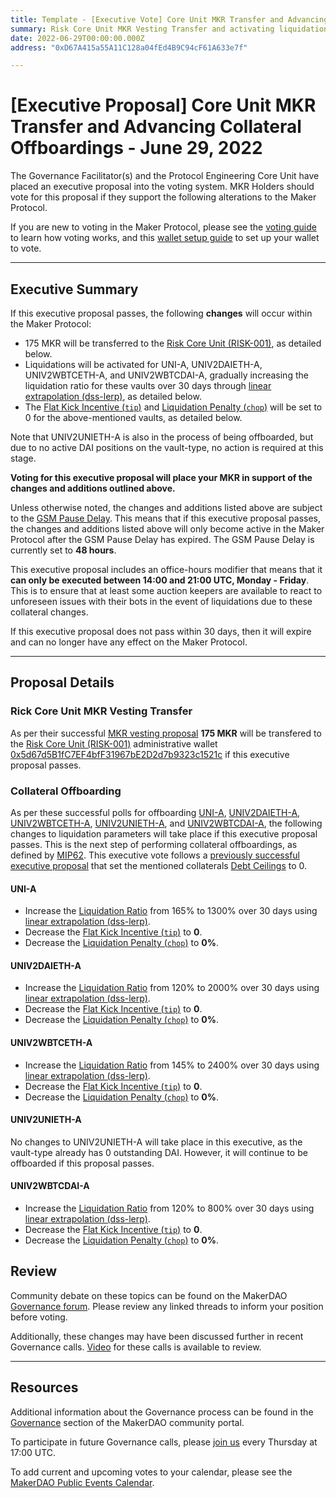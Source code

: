 ```yaml
---
title: Template - [Executive Vote] Core Unit MKR Transfer and Advancing Collateral Offboardings - June 29, 2022
summary: Risk Core Unit MKR Vesting Transfer and activating liquidations lerp on selected Uniswap V2 vaults and UNI-A.
date: 2022-06-29T00:00:00.000Z
address: "0xD67A415a55A11C128a04fEd4B9C94cF61A633e7f"

---
```

# [Executive Proposal] Core Unit MKR Transfer and Advancing Collateral Offboardings - June 29, 2022

The Governance Facilitator(s) and the Protocol Engineering Core Unit have placed an executive proposal into the voting system. MKR Holders should vote for this proposal if they support the following alterations to the Maker Protocol.

If you are new to voting in the Maker Protocol, please see the [voting guide](https://community-development.makerdao.com/en/learn/governance/how-voting-works/) to learn how voting works, and this [wallet setup guide](https://community-development.makerdao.com/en/learn/governance/voting-setup/) to set up your wallet to vote.

---

## Executive Summary

If this executive proposal passes, the following **changes** will occur within the Maker Protocol:
- 175 MKR will be transferred to the [Risk Core Unit (RISK-001)](https://mips.makerdao.com/mips/details/MIP39c2SP2), as detailed below. 
- Liquidations will be activated for UNI-A, UNIV2DAIETH-A, UNIV2WBTCETH-A, and UNIV2WBTCDAI-A, gradually increasing the liquidation ratio for these vaults over 30 days through [linear extrapolation (dss-lerp)](https://manual.makerdao.com/module-index/module-lerp), as detailed below.
- The [Flat Kick Incentive (`tip`)](https://manual.makerdao.com/parameter-index/collateral-auction/param-flat-kick-incentive) and [Liquidation Penalty (`chop`)](https://manual.makerdao.com/parameter-index/vault-risk/param-liquidation-penalty) will be set to 0 for the above-mentioned vaults, as detailed below. 

Note that UNIV2UNIETH-A is also in the process of being offboarded, but due to no active DAI positions on the vault-type, no action is required at this stage.

**Voting for this executive proposal will place your MKR in support of the changes and additions outlined above.**

Unless otherwise noted, the changes and additions listed above are subject to the [GSM Pause Delay](https://manual.makerdao.com/parameter-index/core/param-gsm-pause-delay). This means that if this executive proposal passes, the changes and additions listed above will only become active in the Maker Protocol after the GSM Pause Delay has expired. The GSM Pause Delay is currently set to **48 hours**.

This executive proposal includes an office-hours modifier that means that it **can only be executed between 14:00 and 21:00 UTC, Monday - Friday**. This is to ensure that at least some auction keepers are available to react to unforeseen issues with their bots in the event of liquidations due to these collateral changes.

If this executive proposal does not pass within 30 days, then it will expire and can no longer have any effect on the Maker Protocol.

---

## Proposal Details

### Rick Core Unit MKR Vesting Transfer

As per their successful [MKR vesting proposal](https://mips.makerdao.com/mips/details/MIP40c3SP25) **175 MKR** will be transfered to the [Risk Core Unit (RISK-001)](https://mips.makerdao.com/mips/details/MIP39c2SP2) administrative wallet [0x5d67d5B1fC7EF4bfF31967bE2D2d7b9323c1521c](https://etherscan.io/address/0x5d67d5B1fC7EF4bfF31967bE2D2d7b9323c1521c) if this executive proposal passes.

### Collateral Offboarding

As per these successful polls for offboarding [UNI-A](https://vote.makerdao.com/polling/QmSfLS6V#poll-detail), [UNIV2DAIETH-A](https://vote.makerdao.com/polling/QmQUozNn#poll-detail), [UNIV2WBTCETH-A](https://vote.makerdao.com/polling/QmY3YsDB#poll-detail), [UNIV2UNIETH-A](https://vote.makerdao.com/polling/QmUeYVa2#poll-detail), and [UNIV2WBTCDAI-A](https://vote.makerdao.com/polling/QmZHNkip#poll-detail), the following changes to liquidation parameters will take place if this executive proposal passes. This is the next step of performing collateral offboardings, as defined by [MIP62](https://mips.makerdao.com/mips/details/MIP62). This executive vote follows a [previously successful executive proposal](https://vote.makerdao.com/executive/template-executive-vote-parameter-changes-starknet-bridge-limit-and-authority-changes-recognized-delegate-compensation-sh-001-budget-distribution-june-08-2022#proposal-detail) that set the mentioned collaterals [Debt Ceilings](https://manual.makerdao.com/parameter-index/vault-risk/param-debt-ceiling) to 0.

#### UNI-A

* Increase the [Liquidation Ratio](https://manual.makerdao.com/parameter-index/vault-risk/param-liquidation-ratio) from 165% to 1300% over 30 days using [linear extrapolation (dss-lerp)](https://manual.makerdao.com/module-index/module-lerp).
* Decrease the [Flat Kick Incentive (`tip`)](https://manual.makerdao.com/parameter-index/collateral-auction/param-flat-kick-incentive) to **0**.
* Decrease the [Liquidation Penalty (`chop`)](https://manual.makerdao.com/parameter-index/vault-risk/param-liquidation-penalty) to **0%**.

#### UNIV2DAIETH-A

* Increase the [Liquidation Ratio](https://manual.makerdao.com/parameter-index/vault-risk/param-liquidation-ratio) from 120% to 2000% over 30 days using [linear extrapolation (dss-lerp)](https://manual.makerdao.com/module-index/module-lerp).
* Decrease the [Flat Kick Incentive (`tip`)](https://manual.makerdao.com/parameter-index/collateral-auction/param-flat-kick-incentive) to **0**.
* Decrease the [Liquidation Penalty (`chop`)](https://manual.makerdao.com/parameter-index/vault-risk/param-liquidation-penalty) to **0%**.

#### UNIV2WBTCETH-A

* Increase the [Liquidation Ratio](https://manual.makerdao.com/parameter-index/vault-risk/param-liquidation-ratio) from 145% to 2400% over 30 days using [linear extrapolation (dss-lerp)](https://manual.makerdao.com/module-index/module-lerp).
* Decrease the [Flat Kick Incentive (`tip`)](https://manual.makerdao.com/parameter-index/collateral-auction/param-flat-kick-incentive) to **0**.
* Decrease the [Liquidation Penalty (`chop`)](https://manual.makerdao.com/parameter-index/vault-risk/param-liquidation-penalty) to **0%**.

#### UNIV2UNIETH-A

No changes to UNIV2UNIETH-A will take place in this executive, as the vault-type already has 0 outstanding DAI. However, it will continue to be offboarded if this proposal passes.

#### UNIV2WBTCDAI-A

* Increase the [Liquidation Ratio](https://manual.makerdao.com/parameter-index/vault-risk/param-liquidation-ratio) from 120% to 800% over 30 days using [linear extrapolation (dss-lerp)](https://manual.makerdao.com/module-index/module-lerp).
* Decrease the [Flat Kick Incentive (`tip`)](https://manual.makerdao.com/parameter-index/collateral-auction/param-flat-kick-incentive) to **0**.
* Decrease the [Liquidation Penalty (`chop`)](https://manual.makerdao.com/parameter-index/vault-risk/param-liquidation-penalty) to **0%**.

## Review

Community debate on these topics can be found on the MakerDAO [Governance forum](https://forum.makerdao.com/). Please review any linked threads to inform your position before voting.

Additionally, these changes may have been discussed further in recent Governance calls. [Video](https://www.youtube.com/playlist?list=PLLzkWCj8ywWNq5-90-Id6VPSsrk4OWVan) for these calls is available to review.

---

## Resources

Additional information about the Governance process can be found in the [Governance](https://community-development.makerdao.com/en/learn/governance) section of the MakerDAO community portal.

To participate in future Governance calls, please [join us](https://github.com/makerdao/community/tree/master/governance/governance-and-risk-meetings) every Thursday at 17:00 UTC.

To add current and upcoming votes to your calendar, please see the [MakerDAO Public Events Calendar](https://calendar.google.com/calendar/embed?src=makerdao.com_3efhm2ghipksegl009ktniomdk%40group.calendar.google.com&ctz=UTC&mode=week&showCalendars=0&showPrint=0).
